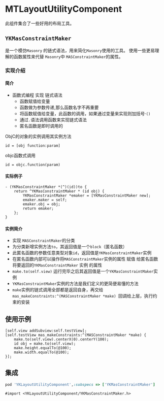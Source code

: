 # MTLayoutUtilityComponent

此组件集合了一些好用的布局工具。

## `YKMasConstraintMaker`

是一个模仿`Masonry` 的链式语法，用来简化`Masonry`使用的工具。
使用一些更易理解的函数属性来代替 `Masonry`中 `MASConstraintMaker`的属性。

### 实现介绍

#### 简介

- 函数式编程 实现 链式语法 
    - 函数赋值给变量
    - 函数做为参数传递,那么函数名字不再重要
    - 将函数赋值给变量，此函数的调用，如果通过变量来实现则加括号·`()`
    - 通过`.`语法调用函数来实现链式语法
    - 匿名函数是即时调用的

ObjC的对象的实例调用其实例方法

`id = [obj function:param]`

objc函数式调用

`id = objc.function(param)`

#### 实际例子

```ObjC
- (YKMasConstraintMaker *(^)(id))to {
    return ^YKMasConstraintMaker * (id obj) {
        YKMasConstraintMaker *emaker = [YKMasConstraintMaker new];
        emaker.maker = self;
        emaker.obj = obj;
        return emaker;
    };
}
```

#### 实例简介
- 实现 `MASConstraintMaker`的分类
- 为分类新增实例方法`to`，其返回值是一个`block`（匿名函数）
- 此匿名函数的参数任意类型对象`id`，返回值是`YKMasConstraintMaker`实例
- 在匿名函数内部可以操作将`MASConstraintMaker`实例的属性 赋值 给匿名函数将要返回的`YKMasConstraintMaker` 实例 的属性
- `make.to(self.view)` 运行完毕之后其返回值是一个`YKMasConstraintMaker`实例
- `YKMasConstraintMaker`实例的方法是我们定义的更简便易懂的方法
- `make`实例的链式调用全部都是返回自身，再交给`mas_makeConstraints:^(MASConstraintMaker *make) `回调给上层，执行约束的安装



## 使用示例

```ObjC
[self.view addSubview:self.testView];
[self.testView mas_makeConstraints:^(MASConstraintMaker *make) {
    make.to(self.view).centerX(0).centerY(100);
    id obj = make.to(self.view);
    make.height.equalTo(@100);
    make.width.equalTo(@100);
}];
```


## 集成

```ruby
pod 'YKLayoutUtilityComponent',:subspecs => ['YKMasConstraintMaker']
```
 
 ```ObjC
 #import <YKLayoutUtilityComponent/YKMasConstraintMaker.h>
 ```
